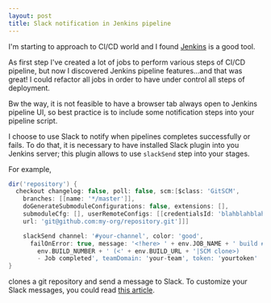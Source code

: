```yaml
---
layout: post
title: Slack notification in Jenkins pipeline
---
```


I'm starting to approach to CI/CD world and I found [Jenkins](https://jenkins.io/) is a good tool.

As first step I've created a lot of jobs to perform various steps of CI/CD pipeline, but now I discovered Jenkins pipeline features...and that was great!
I could refactor all jobs in order to have under control all steps of deployment.

Bw the way, it is not feasible to have a browser tab always open to Jenkins pipeline UI, so best practice is to include some notification steps into your pipeline script.

I choose to use Slack to notify when pipelines completes successfully or fails.
To do that, it is necessary to have installed Slack plugin into you Jenkins server; this plugin allows to use `slackSend`
step into your stages.

For example,

```groovy
dir('repository') {
  checkout changelog: false, poll: false, scm:[$class: 'GitSCM',
    branches: [[name: '*/master']],
    doGenerateSubmoduleConfigurations: false, extensions: [],
    submoduleCfg: [], userRemoteConfigs: [[credentialsId: 'blahblahblah',
    url: 'git@github.com:my-org/repository.git']]]

    slackSend channel: '#your-channel', color: 'good',
      failOnError: true, message: '<!here> ' + env.JOB_NAME + ' build #' +
        env.BUILD_NUMBER + ' (<' + env.BUILD_URL + '|SCM clone>)
        - Job completed', teamDomain: 'your-team', token: 'yourtoken'            
}
```

clones a git repository and send a message to Slack. To customize your Slack messages, you could read [this article](https://api.slack.com/docs/message-formatting).
